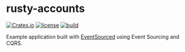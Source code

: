 # rusty-accounts

[![Crates.io][crates-badge]][crates-url]
[![license][license-badge]][license-url]
[![build][build-badge]][build-url]

[crates-badge]: https://img.shields.io/crates/v/rusty-accounts
[crates-url]: https://crates.io/crates/rusty-accounts
[license-badge]: https://img.shields.io/github/license/hseeberger/rusty-accounts
[license-url]: https://github.com/hseeberger/rusty-accounts/blob/main/LICENSE
[build-badge]: https://img.shields.io/github/actions/workflow/status/hseeberger/rusty-accounts/ci.yaml
[build-url]: https://github.com/hseeberger/rusty-accounts/actions/workflows/ci.yaml

Example application built with [EventSourced](https://github.com/hseeberger/eventsourced) using Event Sourcing and CQRS.

